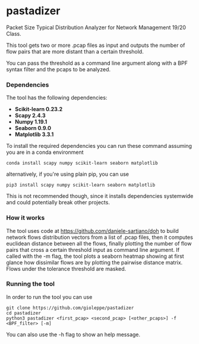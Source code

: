 # pastadizer
Packet Size Typical Distribution Analyzer for Network Management 19/20 Class.

This tool gets two or more .pcap files as input 
and outputs the number of flow pairs that are more distant than a certain
threshold.

You can pass the threshold as a command line argument
 along with a BPF syntax filter and the pcaps to be analyzed.

### Dependencies
The tool has the following dependencies:
- **Scikit-learn 0.23.2**
- **Scapy 2.4.3** 
- **Numpy 1.19.1**
- **Seaborn 0.9.0**
- **Matplotlib 3.3.1**

To install the required dependencies you 
can run these command assuming you are in a 
conda environment

`conda install scapy numpy scikit-learn seaborn matplotlib`

alternatively, if you're using plain pip, you can use

`pip3 install scapy numpy scikit-learn seaborn matplotlib`

This is not recommended though, since it
 installs dependencies systemwide and could potentially break other projects.
 
 ### How it works
 
 The tool uses code at https://github.com/daniele-sartiano/doh 
 to build network flows distribution vectors from a list of .pcap files,
  then it computes euclidean 
 distance between all the flows, finally plotting the number
 of flow pairs that cross a certain threshold input as command line argument.
 If called with the -m flag, the tool plots a seaborn heatmap showing 
 at first glance how dissimilar flows are by plotting the pairwise distance matrix.
 Flows under the tolerance threshold are masked.
 
 ### Running the tool
 
 In order to run the tool you can use 
 
~~~
git clone https://github.com/gioleppe/pastadizer
cd pastadizer
python3 pastadizer <first_pcap> <second_pcap> [<other_pcaps>] -f <BPF_filter> [-m]
~~~

You can also use the -h flag to show an help message.